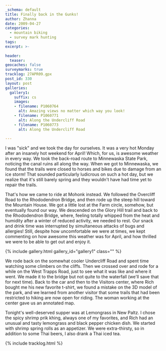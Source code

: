 ```yaml
---
_schema: default
title: Finally back in the Gunks!
author: Zhanna
date: 2009-04-27
categories:
  - mountain biking
  - survey mark hunting
tags:
excerpt: >- 
  
header:
  teaser:
geocaches: false
surveymarks: true
tracklog: 27APR09.gpx
post_id: 330
layout: post             
galleries:
  gallery1:
    suffix: cs
    images:
    - filename: P1060764
      alt: Amazing views no matter which way you look!
    - filename: P1060771
      alt: Along the Undercliff Road
    - filename: P1060773
      alt: Along the Undercliff Road
   
---
```


I was "sick" and we took the day for ourselves.  It was a very hot Monday after an insanely hot weekend for April!  Which, for us, is awesome weather in every way.  We took the back-road route to Minnewaska State Park, noticing the canal ruins all along the way.  When we got to Minnewaska, we found that the trails were closed to horses and bikes due to damage from an ice storm!  That sounded particularly ludicrous on such a hot day, but we realize that it's still barely spring and they wouldn't have had time yet to repair the trails.

That's how we came to ride at Mohonk instead.  We followed the Overcliff Road to the Rhododendron Bridge, and then rode up the steep hill toward the Mountain House.  We got a little lost at the Farm circle, somehow, but eventually found our way.  We descended on the Glory Hill trail and back to the Rhododendron Bridge, where, feeling totally whipped from the heat and humidity after a winter of reduced activity, we needed to rest.  Our snack and drink time was interrupted by simultaneous attacks of bugs and allergies!  Still, despite how uncomfortable we were at times, we kept commenting on how awesome this weather was for April, and how thrilled we were to be able to get out and enjoy it.

{% include gallery.html gallery_id="gallery1" class="" %}

We rode back on the somewhat cooler Undercliff Road and spent time watching some climbers on the cliffs.  Then we crossed over and rode for a while on the West Trapps Road, just to see what it was like and where it went.  We made it to the bridge but not quite to the waterfall (we'll save that for next time).  Back to the car and then to the Visitors center, where Rich bought me his new favorite t-shirt, we found a mistake on the 3D model of the park, and we learned from another visitor that some trails that had been restricted to hiking are now open for riding.  The woman working at the center gave us an annotated map.  

Tonight's well-deserved supper was at Lemongrass in New Paltz. I chose the spicy shrimp prik khing, always one of my favorites, and Rich had an unusual and tasty lemongrass and black pepper chicken dish.  We started with shrimp spring rolls as an appetizer. We were extra-thirsty, so in addition to some Thai beers, I also drank a Thai iced tea.

{% include tracklog.html %}
